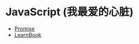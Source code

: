 # JavaScript (我最爱的心脏)

- [Promise](https://github.com/SecretCastle/Auxmn/tree/master/JS/promise)
- [LearnBook](https://github.com/SecretCastle/Auxmn/tree/master/JS/LearnBook)